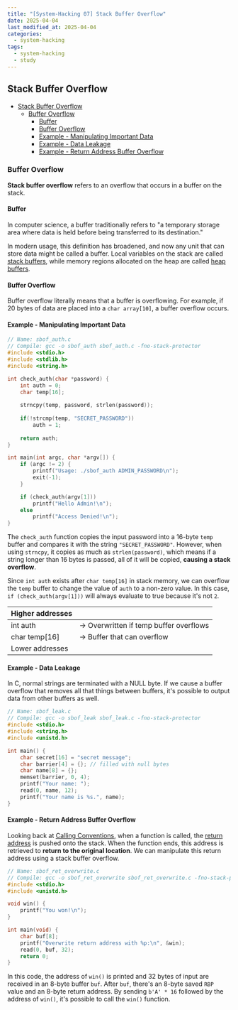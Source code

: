 ```yaml
---
title: "[System-Hacking 07] Stack Buffer Overflow"
date: 2025-04-04
last_modified_at: 2025-04-04
categories:
  - system-hacking
tags:
  - system-hacking
  - study
---
```


## Stack Buffer Overflow

- [Stack Buffer Overflow](#stack-buffer-overflow)
  - [Buffer Overflow](#buffer-overflow)
    - [Buffer](#buffer)
    - [Buffer Overflow](#buffer-overflow-1)
    - [Example - Manipulating Important Data](#example---manipulating-important-data)
    - [Example - Data Leakage](#example---data-leakage)
    - [Example - Return Address Buffer Overflow](#example---return-address-buffer-overflow)

### Buffer Overflow

**Stack buffer overflow** refers to an overflow that occurs in a buffer on the stack.

#### Buffer

In computer science, a buffer traditionally refers to "a temporary storage area where data is held before being transferred to its destination."

In modern usage, this definition has broadened, and now any unit that can store data might be called a buffer. Local variables on the stack are called <u>stack buffers</u>, while memory regions allocated on the heap are called <u>heap buffers</u>.

#### Buffer Overflow

Buffer overflow literally means that a buffer is overflowing. For example, if 20 bytes of data are placed into a `char array[10]`, a buffer overflow occurs.

#### Example - Manipulating Important Data

```c
// Name: sbof_auth.c
// Compile: gcc -o sbof_auth sbof_auth.c -fno-stack-protector
#include <stdio.h>
#include <stdlib.h>
#include <string.h>

int check_auth(char *password) {
    int auth = 0;
    char temp[16];
    
    strncpy(temp, password, strlen(password));
    
    if(!strcmp(temp, "SECRET_PASSWORD"))
        auth = 1;
    
    return auth;
}

int main(int argc, char *argv[]) {
    if (argc != 2) {
        printf("Usage: ./sbof_auth ADMIN_PASSWORD\n");
        exit(-1);
    }

    if (check_auth(argv[1]))
        printf("Hello Admin!\n");
    else
        printf("Access Denied!\n");
}
```

The `check_auth` function copies the input password into a 16-byte `temp` buffer and compares it with the string `"SECRET_PASSWORD"`. However, when using `strncpy`, it copies as much as `strlen(password)`, which means if a string longer than 16 bytes is passed, all of it will be copied, **causing a stack overflow**.

Since `int auth` exists after `char temp[16]` in stack memory, we can overflow the `temp` buffer to change the value of `auth` to a non-zero value. In this case, `if (check_auth(argv[1]))` will always evaluate to true because it's not `2`.

| Higher addresses |                                                    |
| ---------------- | -------------------------------------------------- |
| int auth         | $\rightarrow$ Overwritten if temp buffer overflows |
| char temp[16]    | $\rightarrow$ Buffer that can overflow             |
| Lower addresses  |                                                    |

#### Example - Data Leakage

In C, normal strings are terminated with a NULL byte. If we cause a buffer overflow that removes all that things between buffers, it's possible to output data from other buffers as well.

```c
// Name: sbof_leak.c
// Compile: gcc -o sbof_leak sbof_leak.c -fno-stack-protector
#include <stdio.h>
#include <string.h>
#include <unistd.h>

int main() {
    char secret[16] = "secret message";
    char barrier[4] = {}; // filled with null bytes
    char name[8] = {};
    memset(barrier, 0, 4);
    printf("Your name: ");
    read(0, name, 12);
    printf("Your name is %s.", name);
}
```

#### Example - Return Address Buffer Overflow

Looking back at [Calling Conventions](/docs/DreamHack/06-Calling-Convention.md), when a function is called, the <u>return address</u> is pushed onto the stack. When the function ends, this address is retrieved to **return to the original location**. We can manipulate this return address using a stack buffer overflow.

```c
// Name: sbof_ret_overwrite.c
// Compile: gcc -o sbof_ret_overwrite sbof_ret_overwrite.c -fno-stack-protector
#include <stdio.h>
#include <unistd.h>

void win() {
    printf("You won!\n");
}

int main(void) {
    char buf[8];
    printf("Overwrite return address with %p:\n", &win);
    read(0, buf, 32);
    return 0;
}
```

In this code, the address of `win()` is printed and 32 bytes of input are received in an 8-byte buffer `buf`. After `buf`, there's an 8-byte saved `RBP` value and an 8-byte return address. By sending `b'A' * 16` followed by the address of `win()`, it's possible to call the `win()` function.